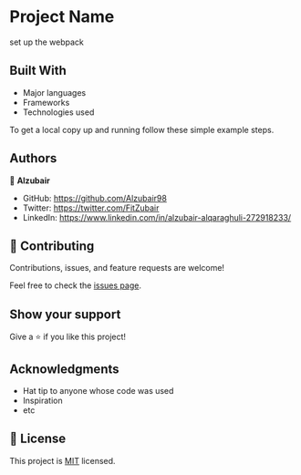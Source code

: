 # Project Name

set up the webpack

## Built With

- Major languages
- Frameworks
- Technologies used

To get a local copy up and running follow these simple example steps.

## Authors

👤 **Alzubair**

- GitHub: https://github.com/Alzubair98
- Twitter: https://twitter.com/FitZubair
- LinkedIn: https://www.linkedin.com/in/alzubair-alqaraghuli-272918233/

## 🤝 Contributing

Contributions, issues, and feature requests are welcome!

Feel free to check the [issues page](https://github.com/Alzubair98/Hello---micro/issues).

## Show your support

Give a ⭐️ if you like this project!

## Acknowledgments

- Hat tip to anyone whose code was used
- Inspiration
- etc

## 📝 License

This project is [MIT](./MIT.md) licensed.
